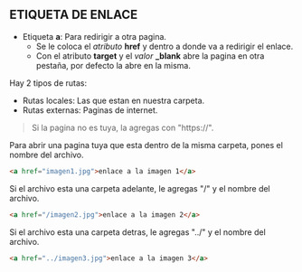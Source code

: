 ## ETIQUETA DE ENLACE

- Etiqueta **a**: Para redirigir a otra pagina. 
  - Se le coloca el *atributo* **href** y dentro a donde va a redirigir el enlace. 
  - Con el atributo **target** y el *valor* **_blank** abre la pagina en otra pestaña, por defecto la abre en la misma.

Hay 2 tipos de rutas:
  - Rutas locales: Las que estan en nuestra carpeta.
  - Rutas externas: Paginas de internet.
>Si la pagina no es tuya, la agregas con "https://".

Para abrir una pagina tuya que esta dentro de la misma carpeta, pones el nombre del archivo.

```html
<a href="imagen1.jpg">enlace a la imagen 1</a>
```

Si el archivo esta una carpeta adelante, le agregas "/" y el nombre del archivo.

```html
<a href="/imagen2.jpg">enlace a la imagen 2</a>
```

Si el archivo esta una carpeta detras, le agregas "../" y el nombre del archivo.

```html
<a href="../imagen3.jpg">enlace a la imagen 3</a>
```